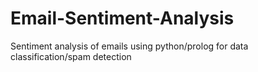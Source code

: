 # Email-Sentiment-Analysis
Sentiment analysis of emails using python/prolog for data classification/spam detection
